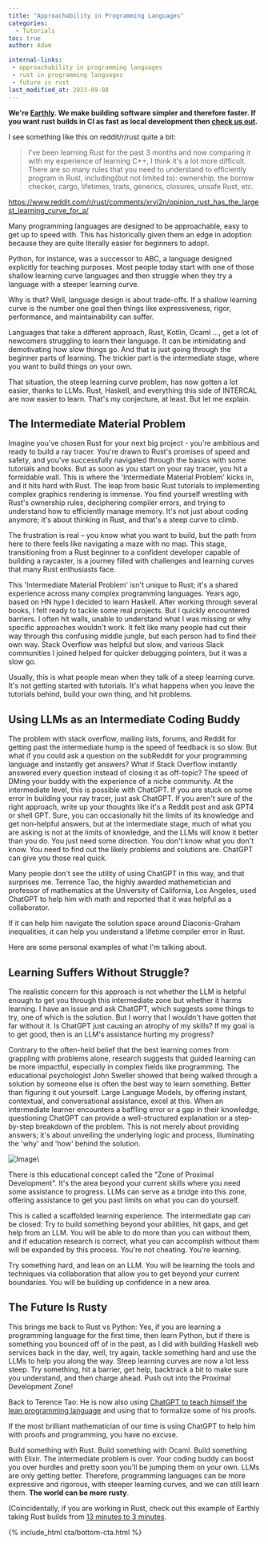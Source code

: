 ```yaml
---
title: "Approachability in Programming Languages"
categories:
  - Tutorials
toc: true
author: Adam

internal-links:
 - approachability in programming languages
 - rust in programming languages
 - future is rust
last_modified_at: 2023-09-08
---
```


**We're [Earthly](https://earthly.dev/). We make building software simpler and therefore faster. If you want rust builds in CI as fast as local development then [check us out](https://earthly.dev/).**

I see something like this on reddit/r/rust quite a bit:

> I've been learning Rust for the past 3 months and now comparing it with my experience of learning C++, I think it's a lot more difficult. There are so many rules that you need to understand to efficiently program in Rust, including(but not limited to): ownership, the borrow checker, cargo, lifetimes, traits, generics, closures, unsafe Rust, etc.

<https://www.reddit.com/r/rust/comments/xryi2n/opinion_rust_has_the_largest_learning_curve_for_a/>

Many programming languages are designed to be approachable, easy to get up to speed with. This has historically given them an edge in adoption because they are quite literally easier for beginners to adopt.

Python, for instance, was a successor to ABC, a language designed explicitly for teaching purposes. Most people today start with one of those shallow learning curve languages and then struggle when they try a language with a steeper learning curve.

Why is that? Well, language design is about trade-offs. If a shallow learning curve is the number one goal then things like expressiveness, rigor, performance, and maintainability can suffer.

Languages that take a different approach, Rust, Kotlin, Ocaml …, get a lot of newcomers struggling to learn their language. It can be intimidating and demotivating how slow things go. And that is just going through the beginner parts of learning. The trickier part is the intermediate stage, where you want to build things on your own.

That situation, the steep learning curve problem, has now gotten a lot easier, thanks to LLMs. Rust, Haskell, and everything this side of INTERCAL are now easier to learn. That's my conjecture, at least. But let me explain.

## The Intermediate Material Problem

Imagine you've chosen Rust for your next big project - you're ambitious and ready to build a ray tracer. You're drawn to Rust's promises of speed and safety, and you've successfully navigated through the basics with some tutorials and books. But as soon as you start on your ray tracer, you hit a formidable wall. This is where the 'Intermediate Material Problem' kicks in, and it hits hard with Rust. The leap from basic Rust tutorials to implementing complex graphics rendering is immense. You find yourself wrestling with Rust's ownership rules, deciphering compiler errors, and trying to understand how to efficiently manage memory. It's not just about coding anymore; it's about thinking in Rust, and that's a steep curve to climb.

The frustration is real – you know what you want to build, but the path from here to there feels like navigating a maze with no map. This stage, transitioning from a Rust beginner to a confident developer capable of building a raycaster, is a journey filled with challenges and learning curves that many Rust enthusiasts face.

This 'Intermediate Material Problem' isn't unique to Rust; it's a shared experience across many complex programming languages. Years ago, based on HN hype I decided to learn Haskell. After working through several books, I felt ready to tackle some real projects. But I quickly encountered barriers. I often hit walls, unable to understand what I was missing or why specific approaches wouldn't work. It felt like many people had cut their way through this confusing middle jungle, but each person had to find their own way. Stack Overflow was helpful but slow, and various Slack communities I joined helped for quicker debugging pointers, but it was a slow go.

Usually, this is what people mean when they talk of a steep learning curve. It's not getting started with tutorials. It's what happens when you leave the tutorials behind, build your own thing, and hit problems.

## Using LLMs as an Intermediate Coding Buddy

The problem with stack overflow, mailing lists, forums, and Reddit for getting past the intermediate hump is the speed of feedback is so slow. But what if you could ask a question on the subReddit for your programming language and instantly get answers? What if Stack Overflow instantly answered every question instead of closing it as off-topic? The speed of DMing your buddy with the experience of a niche community. At the intermediate level, this is possible with ChatGPT. If you are stuck on some error in building your ray tracer, just ask ChatGPT. If you aren't sure of the right approach, write up your thoughts like it's a Reddit post and ask GPT4 or shell GPT. Sure, you can occasionally hit the limits of its knowledge and get non-helpful answers, but at the intermediate stage, much of what you are asking is not at the limits of knowledge, and the LLMs will know it better than you do. You just need some direction. You don't know what you don't know. You need to find out the likely problems and solutions are. ChatGPT can give you those real quick.

Many people don't see the utility of using ChatGPT in this way, and that surprises me. Terrence Tao, the highly awarded mathemetician and professor of mathematics at the University of California, Los Angeles, used ChatGPT to help him with math and reported that it was helpful as a collaborator.

If it can help him navigate the solution space around Diaconis-Graham inequalities, it can help you understand a lifetime compiler error in Rust.

Here are some personal examples of what I'm talking about.

## Learning Suffers Without Struggle?

The realistic concern for this approach is not whether the LLM is helpful enough to get you through this intermediate zone but whether it harms learning. I have an issue and ask ChatGPT, which suggests some things to try, one of which is the solution. But I worry that I wouldn't have gotten that far without it. Is ChatGPT just causing an atrophy of my skills? If my goal is to get good, then is an LLM's assistance hurting my progress?

Contrary to the often-held belief that the best learning comes from grappling with problems alone, research suggests that guided learning can be more impactful, especially in complex fields like programming. The educational psychologist John Sweller showed that being walked through a solution by someone else is often the best way to learn something. Better than figuring it out yourself. Large Language Models, by offering instant, contextual, and conversational assistance, excel at this. When an intermediate learner encounters a baffling error or a gap in their knowledge, questioning ChatGPT can provide a well-structured explanation or a step-by-step breakdown of the problem. This is not merely about providing answers; it's about unveiling the underlying logic and process, illuminating the 'why' and 'how' behind the solution.

![Image]({{site.images}}{{page.slug}}/image.png)\

There is this educational concept called the "Zone of Proximal Development". It's the area beyond your current skills where you need some assistance to progress. LLMs can serve as a bridge into this zone, offering assistance to get you past limits on what you can do yourself.

This is called a scaffolded learning experience. The intermediate gap can be closed: Try to build something beyond your abilities, hit gaps, and get help from an LLM. You will be able to do more than you can without them, and if education research is correct, what you can accomplish without them will be expanded by this process. You're not cheating. You're learning.

Try something hard, and lean on an LLM. You will be learning the tools and techniques via collaboration that allow you to get beyond your current boundaries. You will be building up confidence in a new area.

## The Future Is Rusty

This brings me back to Rust vs Python: Yes, if you are learning a programming language for the first time, then learn Python, but if there is something you bounced off of in the past, as I did with building Haskell web services back in the day, well, try again, tackle something hard and use the LLMs to help you along the way. Steep learning curves are now a lot less steep. Try something, hit a barrier, get help, backtrack a bit to make sure you understand, and then charge ahead. Push out into the Proximal Development Zone!

Back to Terence Tao: He is now also using [ChatGPT to teach himself the lean programming language](https://twitter.com/8teAPi/status/1713867160886599920) and using that to formalize some of his proofs.

If the most brilliant mathematician of our time is using ChatGPT to help him with proofs and programming, you have no excuse.

Build something with Rust. Build something with Ocaml. Build something with Elixir. The intermediate problem is over. Your coding buddy can boost you over hurdles and pretty soon you'll be jumping them on your own. LLMs are only getting better. Therefore, programming languages can be more expressive and rigorous, with steeper learning curves, and we can still learn them. **The world can be more rusty**.

(Coincidentally, if you are working in Rust, check out this example of Earthly taking Rust builds from [13 minutes to 3 minutes](http://fsdf/).

{% include_html cta/bottom-cta.html %}
